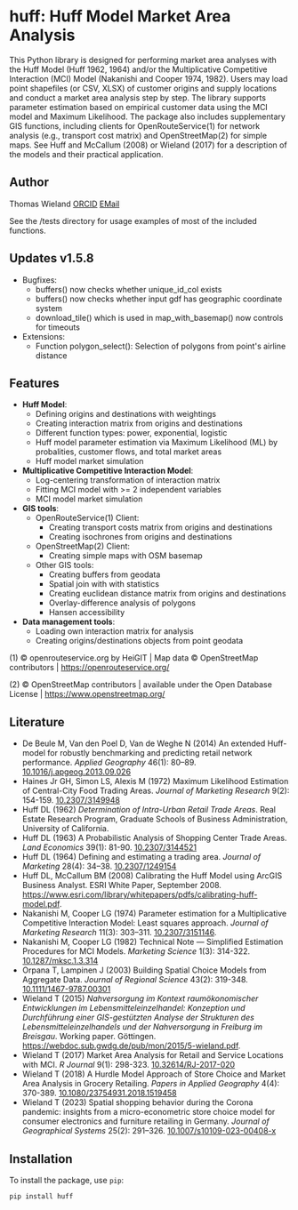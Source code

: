 # huff: Huff Model Market Area Analysis

This Python library is designed for performing market area analyses with the Huff Model (Huff 1962, 1964) and/or the Multiplicative Competitive Interaction (MCI) Model (Nakanishi and Cooper 1974, 1982). Users may load point shapefiles (or CSV, XLSX) of customer origins and supply locations and conduct a market area analysis step by step. The library supports parameter estimation based on empirical customer data using the MCI model and Maximum Likelihood. The package also includes supplementary GIS functions, including clients for OpenRouteService(1) for network analysis (e.g., transport cost matrix) and OpenStreetMap(2) for simple maps. See Huff and McCallum (2008) or Wieland (2017) for a description of the models and their practical application. 


## Author

Thomas Wieland [ORCID](https://orcid.org/0000-0001-5168-9846) [EMail](mailto:geowieland@googlemail.com) 

See the /tests directory for usage examples of most of the included functions.


## Updates v1.5.8
- Bugfixes:
  - buffers() now checks whether unique_id_col exists
  - buffers() now checks whether input gdf has geographic coordinate system
  - download_tile() which is used in map_with_basemap() now controls for timeouts
- Extensions:
  - Function polygon_select(): Selection of polygons from point's airline distance
  

## Features

- **Huff Model**: 
  - Defining origins and destinations with weightings
  - Creating interaction matrix from origins and destinations
  - Different function types: power, exponential, logistic
  - Huff model parameter estimation via Maximum Likelihood (ML) by probalities, customer flows, and total market areas
  - Huff model market simulation
- **Multiplicative Competitive Interaction Model**: 
  - Log-centering transformation of interaction matrix
  - Fitting MCI model with >= 2 independent variables
  - MCI model market simulation
- **GIS tools**:
  - OpenRouteService(1) Client:
    - Creating transport costs matrix from origins and destinations
    - Creating isochrones from origins and destinations
  - OpenStreetMap(2) Client:
    - Creating simple maps with OSM basemap
  - Other GIS tools:
    - Creating buffers from geodata
    - Spatial join with with statistics
    - Creating euclidean distance matrix from origins and destinations
    - Overlay-difference analysis of polygons
    - Hansen accessibility
- **Data management tools**: 
  - Loading own interaction matrix for analysis
  - Creating origins/destinations objects from point geodata

(1) © openrouteservice.org by HeiGIT | Map data © OpenStreetMap contributors | https://openrouteservice.org/

(2) © OpenStreetMap contributors | available under the Open Database License | https://www.openstreetmap.org/


## Literature
  - De Beule M, Van den Poel D, Van de Weghe N (2014) An extended Huff-model for robustly benchmarking and predicting retail network performance. *Applied Geography* 46(1): 80–89. [10.1016/j.apgeog.2013.09.026](https://doi.org/10.1016/j.apgeog.2013.09.026)
  - Haines Jr GH, Simon LS, Alexis M (1972) Maximum Likelihood Estimation of Central-City Food Trading Areas. *Journal of Marketing Research* 9(2): 154-159. [10.2307/3149948](https://doi.org/10.2307/3149948)
  - Huff DL (1962) *Determination of Intra-Urban Retail Trade Areas*. Real Estate Research Program, Graduate Schools of Business Administration, University of California.
  - Huff DL (1963) A Probabilistic Analysis of Shopping Center Trade Areas. *Land Economics* 39(1): 81-90. [10.2307/3144521](https://doi.org/10.2307/3144521)
  - Huff DL (1964) Defining and estimating a trading area. *Journal of Marketing* 28(4): 34–38. [10.2307/1249154](https://doi.org/10.2307/1249154)
  - Huff DL, McCallum BM (2008) Calibrating the Huff Model using ArcGIS Business Analyst. ESRI White Paper, September 2008. https://www.esri.com/library/whitepapers/pdfs/calibrating-huff-model.pdf. 
  - Nakanishi M, Cooper LG (1974) Parameter estimation for a Multiplicative Competitive Interaction Model: Least squares approach. *Journal of Marketing Research* 11(3): 303–311. [10.2307/3151146](https://doi.org/10.2307/3151146).
  - Nakanishi M, Cooper LG (1982) Technical Note — Simplified Estimation Procedures for MCI Models. *Marketing Science* 1(3): 314-322. [10.1287/mksc.1.3.314](https://doi.org/10.1287/mksc.1.3.314)
  - Orpana T, Lampinen J (2003) Building Spatial Choice Models from Aggregate Data. *Journal of Regional Science* 43(2): 319-348. [10.1111/1467-9787.00301](https://doi.org/10.1111/1467-9787.00301)
  - Wieland T (2015) *Nahversorgung im Kontext raumökonomischer Entwicklungen im Lebensmitteleinzelhandel: Konzeption und Durchführung einer GIS-gestützten Analyse der Strukturen des Lebensmitteleinzelhandels und der Nahversorgung in Freiburg im Breisgau*. Working paper. Göttingen. https://webdoc.sub.gwdg.de/pub/mon/2015/5-wieland.pdf.
  - Wieland T (2017) Market Area Analysis for Retail and Service Locations with MCI. *R Journal* 9(1): 298-323. [10.32614/RJ-2017-020](https://doi.org/10.32614/RJ-2017-020)
  - Wieland T (2018) A Hurdle Model Approach of Store Choice and Market Area Analysis in Grocery Retailing. *Papers in Applied Geography* 4(4): 370-389. [10.1080/23754931.2018.1519458](https://doi.org/10.1080/23754931.2018.1519458)
  - Wieland T (2023) Spatial shopping behavior during the Corona pandemic: insights from a micro-econometric store choice model for consumer electronics and furniture retailing in Germany. *Journal of Geographical Systems* 25(2): 291–326. [10.1007/s10109-023-00408-x](https://doi.org/10.1007/s10109-023-00408-x)


## Installation

To install the package, use `pip`:

```bash
pip install huff
